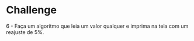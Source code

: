 # Challenge
6 - Faça um algoritmo que leia um valor qualquer e imprima na tela com um reajuste de 5%.
